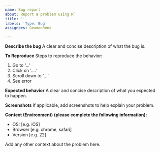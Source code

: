 ```yaml
---
name: Bug report
about: Report a problem using R´
title: ''
labels: 'Type: Bug'
assignees: GewoonRene

---
```


**Describe the bug**
A clear and concise description of what the bug is.

**To Reproduce**
Steps to reproduce the behavior:
1. Go to '...'
2. Click on '....'
3. Scroll down to '....'
4. See error

**Expected behavior**
A clear and concise description of what you expected to happen.

**Screenshots**
If applicable, add screenshots to help explain your problem.

**Context (Environment) (please complete the following information):**
 - OS: [e.g. iOS]
 - Browser [e.g. chrome, safari]
 - Version [e.g. 22]

Add any other context about the problem here.
